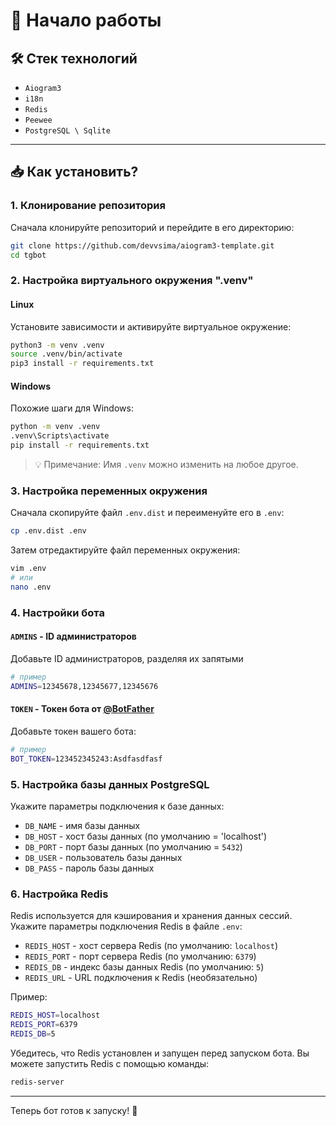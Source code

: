 # 🚀 Начало работы

## 🛠️ Стек технологий
- `Aiogram3`
- `i18n`
- `Redis`
- `Peewee`
- `PostgreSQL \ Sqlite`

---

## 📥 Как установить?

### 1. Клонирование репозитория
Сначала клонируйте репозиторий и перейдите в его директорию:

```bash
git clone https://github.com/devvsima/aiogram3-template.git
cd tgbot
```

### 2. Настройка виртуального окружения ".venv"

#### Linux
Установите зависимости и активируйте виртуальное окружение:

```bash
python3 -m venv .venv
source .venv/bin/activate
pip3 install -r requirements.txt
```

#### Windows
Похожие шаги для Windows:

```bash
python -m venv .venv
.venv\Scripts\activate
pip install -r requirements.txt
```

> 💡 Примечание: Имя `.venv` можно изменить на любое другое.

### 3. Настройка переменных окружения

Сначала скопируйте файл `.env.dist` и переименуйте его в `.env`:

```bash
cp .env.dist .env
```

Затем отредактируйте файл переменных окружения:

```bash
vim .env
# или
nano .env
```

### 4. Настройки бота

#### `ADMINS` - ID администраторов
Добавьте ID администраторов, разделяя их запятыми

```bash
# пример
ADMINS=12345678,12345677,12345676
```

#### `TOKEN` - Токен бота от [@BotFather](https://t.me/BotFather)
Добавьте токен вашего бота:

```bash
# пример
BOT_TOKEN=123452345243:Asdfasdfasf
```

### 5. Настройка базы данных PostgreSQL

Укажите параметры подключения к базе данных:

- `DB_NAME` - имя базы данных
- `DB_HOST` - хост базы данных (по умолчанию = 'localhost')
- `DB_PORT` - порт базы данных (по умолчанию = `5432`)
- `DB_USER` - пользователь базы данных
- `DB_PASS` - пароль базы данных

### 6. Настройка Redis

Redis используется для кэширования и хранения данных сессий. Укажите параметры подключения Redis в файле `.env`:

- `REDIS_HOST` - хост сервера Redis (по умолчанию: `localhost`)
- `REDIS_PORT` - порт сервера Redis (по умолчанию: `6379`)
- `REDIS_DB` - индекс базы данных Redis (по умолчанию: `5`)
- `REDIS_URL` - URL подключения к Redis (необязательно)

Пример:
```bash
REDIS_HOST=localhost
REDIS_PORT=6379
REDIS_DB=5
```

Убедитесь, что Redis установлен и запущен перед запуском бота. Вы можете запустить Redis с помощью команды:
```bash
redis-server
```

---

Теперь бот готов к запуску! 🎉

